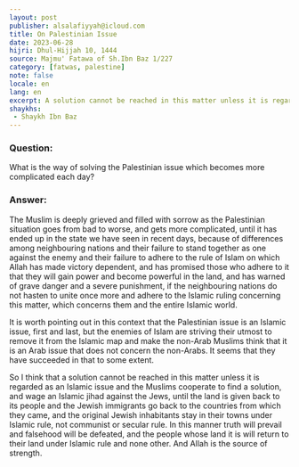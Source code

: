 ```yaml
---
layout: post
publisher: alsalafiyyah@icloud.com
title: On Palestinian Issue
date: 2023-06-28
hijri: Dhul-Hijjah 10, 1444
source: Majmu' Fatawa of Sh.Ibn Baz 1/227
category: [fatwas, palestine]
note: false
locale: en
lang: en
excerpt: A solution cannot be reached in this matter unless it is regarded as an Islamic issue and the Muslims cooperate to find a solution, and wage an Islamic jihad against the Jews, until the land is given back to its people and the Jewish immigrants go back to the countries from which they came.
shaykhs: 
 - Shaykh Ibn Baz
---
```


### Question:
What is the way of solving the Palestinian issue which becomes more complicated each day?

### Answer: 
The Muslim is deeply grieved and filled with sorrow as the Palestinian situation goes from bad to worse, and gets more complicated, until it has ended up in the state we have seen in recent days, because of differences among neighbouring nations and their failure to stand together as one against the enemy and their failure to adhere to the rule of Islam on which Allah has made victory dependent, and has promised those who adhere to it that they will gain power and become powerful in the land, and has warned of grave danger and a severe punishment, if the neighbouring nations do not hasten to unite once more and adhere to the Islamic ruling concerning this matter,  which concerns them and the entire Islamic world. 

It is worth pointing out in this context that the Palestinian issue is an Islamic issue, first and last, but the enemies of Islam are striving their utmost to remove it from the Islamic map and make the non-Arab Muslims think that it is an Arab issue that does not concern the non-Arabs. It seems that they have succeeded in that to some extent. 

So I think that a solution cannot be reached in this matter unless it is regarded as an Islamic issue and the Muslims cooperate to find a solution, and wage an Islamic jihad against the Jews, until the land is given back to its people and the Jewish immigrants go back to the countries from which they came, and the original Jewish inhabitants stay in their towns under Islamic rule, not communist or secular rule. In this manner truth will prevail and falsehood will be defeated, and the people whose land it is will return to their land under Islamic rule and none other. And Allah is the source of strength.
